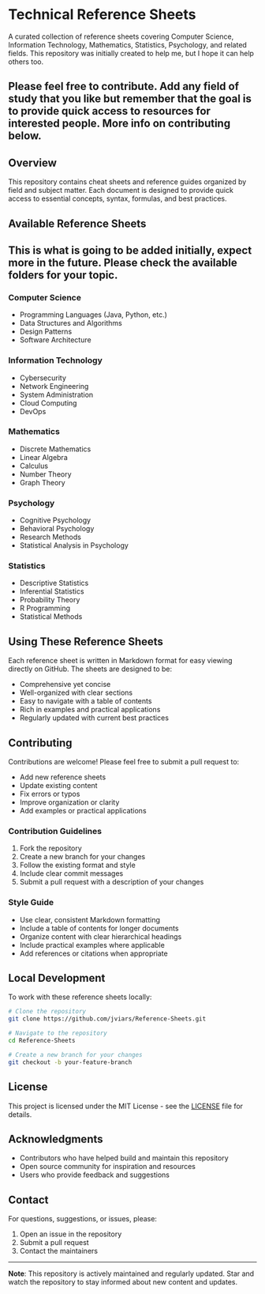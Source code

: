 # Technical Reference Sheets

A curated collection of reference sheets covering Computer Science, Information Technology, Mathematics, Statistics, Psychology, and related fields. This repository was initially created to help me, but I hope it can help others too. 

## Please feel free to contribute. Add any field of study that you like but remember that the goal is to provide quick access to resources for interested people. More info on contributing below. 

## Overview

This repository contains cheat sheets and reference guides organized by field and subject matter. Each document is designed to provide quick access to essential concepts, syntax, formulas, and best practices.

## Available Reference Sheets

## This is what is going to be added initially, expect more in the future. Please check the available folders for your topic. 

### Computer Science
- Programming Languages (Java, Python, etc.)
- Data Structures and Algorithms
- Design Patterns
- Software Architecture

### Information Technology
- Cybersecurity
- Network Engineering
- System Administration
- Cloud Computing
- DevOps

### Mathematics
- Discrete Mathematics
- Linear Algebra
- Calculus
- Number Theory
- Graph Theory

### Psychology
- Cognitive Psychology
- Behavioral Psychology
- Research Methods
- Statistical Analysis in Psychology

### Statistics
- Descriptive Statistics
- Inferential Statistics
- Probability Theory
- R Programming
- Statistical Methods

## Using These Reference Sheets

Each reference sheet is written in Markdown format for easy viewing directly on GitHub. The sheets are designed to be:

- Comprehensive yet concise
- Well-organized with clear sections
- Easy to navigate with a table of contents
- Rich in examples and practical applications
- Regularly updated with current best practices

## Contributing

Contributions are welcome! Please feel free to submit a pull request to:

- Add new reference sheets
- Update existing content
- Fix errors or typos
- Improve organization or clarity
- Add examples or practical applications

### Contribution Guidelines

1. Fork the repository
2. Create a new branch for your changes
3. Follow the existing format and style
4. Include clear commit messages
5. Submit a pull request with a description of your changes

### Style Guide

- Use clear, consistent Markdown formatting
- Include a table of contents for longer documents
- Organize content with clear hierarchical headings
- Include practical examples where applicable
- Add references or citations when appropriate

## Local Development

To work with these reference sheets locally:

```bash
# Clone the repository
git clone https://github.com/jviars/Reference-Sheets.git

# Navigate to the repository
cd Reference-Sheets

# Create a new branch for your changes
git checkout -b your-feature-branch
```

## License

This project is licensed under the MIT License - see the [LICENSE](LICENSE) file for details.


## Acknowledgments

- Contributors who have helped build and maintain this repository
- Open source community for inspiration and resources
- Users who provide feedback and suggestions

## Contact

For questions, suggestions, or issues, please:
1. Open an issue in the repository
2. Submit a pull request
3. Contact the maintainers

---

**Note**: This repository is actively maintained and regularly updated. Star and watch the repository to stay informed about new content and updates.
